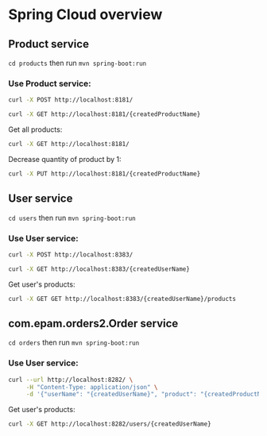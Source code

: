 # Spring Cloud overview

## Product service
`cd products` then run `mvn spring-boot:run`

### Use Product service:
``` bash
curl -X POST http://localhost:8181/
```
``` bash
curl -X GET http://localhost:8181/{сreatedProductName}
```
Get all products:
``` bash
curl -X GET http://localhost:8181/
```
Decrease quantity of product by 1:
``` bash
curl -X PUT http://localhost:8181/{сreatedProductName}
```

## User service
`cd users` then run `mvn spring-boot:run`

### Use User service:
``` bash
curl -X POST http://localhost:8383/
```
``` bash
curl -X GET http://localhost:8383/{сreatedUserName}
```
Get user's products:
``` bash
curl -X GET GET http://localhost:8383/{сreatedUserName}/products
```

## com.epam.orders2.Order service
`cd orders` then run `mvn spring-boot:run`

### Use User service:
``` bash
curl --url http://localhost:8282/ \
     -H "Content-Type: application/json" \
     -d '{"userName": "{сreatedUserName}", "product": "{сreatedProductName}"}'
```
Get user's products:
``` bash
curl -X GET http://localhost:8282/users/{сreatedUserName}
```